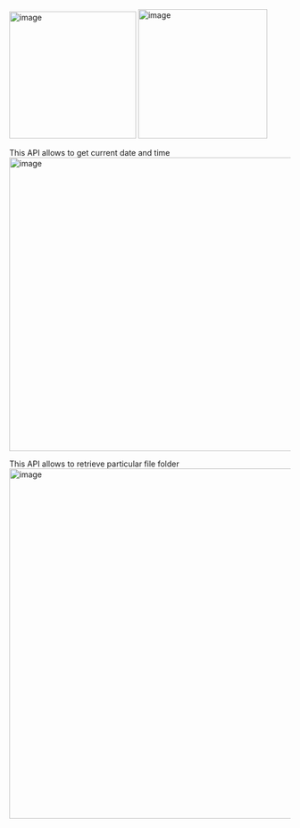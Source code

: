 <img width="227" alt="image" src="https://github.com/yamuna-FSD-Developer/day1nodejs/assets/150881590/3815ef51-7be8-47a6-a1e3-0c185685846e">
<img width="231" alt="image" src="https://github.com/yamuna-FSD-Developer/day1nodejs/assets/150881590/7a81aaad-f00f-41e2-925c-b94f1d647504">

This API allows to get current date and time
<img width="525" alt="image" src="https://github.com/yamuna-FSD-Developer/day1nodejs/assets/150881590/5cd679e5-32e9-4a88-a4b7-6501802b6689">


This API allows to retrieve particular file folder
<img width="626" alt="image" src="https://github.com/yamuna-FSD-Developer/day1nodejs/assets/150881590/e3cf8994-697f-4666-910e-e830c6711b91">



